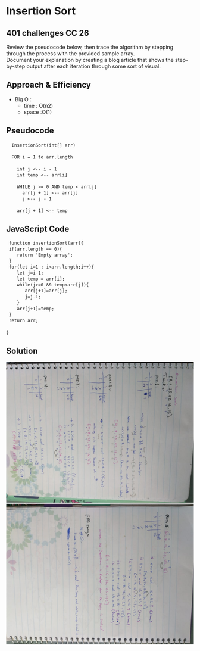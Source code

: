 # Insertion Sort  


## 401 challenges CC 26 
  Review the pseudocode below, then trace the algorithm by stepping through the process with the provided sample array.  
  Document your explanation by creating a blog article that shows the step-by-step output after each iteration through some sort of visual.  



## Approach & Efficiency
- Big O :
   - time : O(n2)
   - space :O(1)


## Pseudocode
  ```
    InsertionSort(int[] arr)
  
    FOR i = 1 to arr.length
    
      int j <-- i - 1
      int temp <-- arr[i]
      
      WHILE j >= 0 AND temp < arr[j]
        arr[j + 1] <-- arr[j]
        j <-- j - 1
        
      arr[j + 1] <-- temp
  ```

## JavaScript Code  

  ``` 
   function insertionSort(arr){
   if(arr.length == 0){
      return 'Empty array';
   }
   for(let i=1 ; i<arr.length;i++){
      let j=i-1;
      let temp = arr[i];
      while(j>=0 && temp<arr[j]){
         arr[j+1]=arr[j];
         j=j-1;
      }
      arr[j+1]=temp;
   }
   return arr;

} 
  ```

## Solution
![insertioSort1](../assets/sort1.jpeg)
![insertioSort2](../assets/sort2.jpeg)

